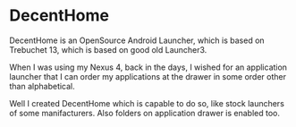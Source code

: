 # DecentHome
DecentHome is an OpenSource Android Launcher,
which is based on Trebuchet 13,
which is based on good old Launcher3.

When I was using my Nexus 4, back in the days, I wished for an application launcher
that I can order my applications at the drawer in some order other than alphabetical.

Well I created DecentHome which is capable to do so,
like stock launchers of some manifacturers.
Also folders on application  drawer is enabled too.